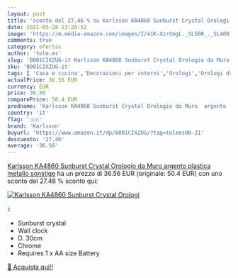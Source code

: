 ```yaml
---
layout: post
title: 'sconto del 27.46 % su Karlsson KA4860 Sunburst Crystal Orologi  '
date: 2021-05-28 23:28:52
image: 'https://m.media-amazon.com/images/I/41K-XzrCmgL._SL500_._SL400_.jpg'
comments: true
category: ofertas
author: 'tole.es'
slug: 'B001CIXZUG-it Karlsson KA4860 Sunburst Crystal Orologio da Muro argento...'
sku: 'B001CIXZUG-it'
tags: [ 'Casa e cucina','Decorazioni per interni','Orologi','Orologi da parete','karlsson', ]
actualPrice: 36.56 EUR
currency: EUR
price: 36.56
comparePrice: 50.4 EUR
prodname: 'Karlsson KA4860 Sunburst Crystal Orologio da Muro  argento  plastica  metallo  sonstige'
country: 'it'
flag: '🇮🇹'
brand: 'Karlsson'
buyurl: 'https://www.amazon.it/dp/B001CIXZUG/?tag=tolees00-21'
descuento: '27.46'
average: '36.56'
---
```


[Karlsson KA4860 Sunburst Crystal Orologio da Muro  argento  plastica  metallo  sonstige](https://www.amazon.it/dp/B001CIXZUG/?tag=tolees00-21) ha un prezzo di 36.56 EUR (originale: 50.4 EUR) con uno sconto del 27.46 % sconto qui:

[![Karlsson KA4860 Sunburst Crystal Orologi](https://m.media-amazon.com/images/I/41K-XzrCmgL._SL500_._SL400_.jpg)](https://www.amazon.it/dp/B001CIXZUG/?tag=tolees00-21)

ℹ️:

- Sunburst crystal
- Wall clock
- D. 30cm
- Chrome
- Requires 1 x AA size Battery

[🛒 Acquista qui!!](https://www.amazon.it/dp/B001CIXZUG/?tag=tolees00-21)
